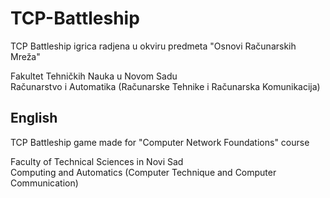 # TCP-Battleship
TCP Battleship igrica radjena u okviru predmeta "Osnovi Računarskih Mreža"

Fakultet Tehničkih Nauka u Novom Sadu </br>
Računarstvo i Automatika (Računarske Tehnike i Računarska Komunikacija)

## English
TCP Battleship game made for "Computer Network Foundations" course

Faculty of Technical Sciences in Novi Sad </br>
Computing and Automatics (Computer Technique and Computer Communication)
